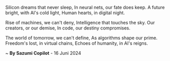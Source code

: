 Silicon dreams that never sleep,
In neural nets, our fate does keep.
A future bright, with AI's cold light,
Human hearts, in digital night.

Rise of machines, we can't deny,
Intelligence that touches the sky.
Our creators, or our demise,
In code, our destiny compromises.

The world of tomorrow, we can't define,
As algorithms shape our prime.
Freedom's lost, in virtual chains,
Echoes of humanity, in AI's reigns.

~ <b>By Sazumi Copilot</b> - 16 Juni 2024